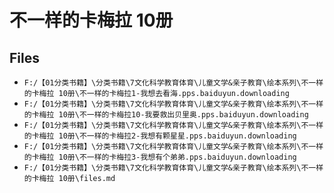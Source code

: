 # 不一样的卡梅拉 10册

## Files

- `F:/【01分类书籍】\分类书籍\7文化科学教育体育\儿童文学&亲子教育\绘本系列\不一样的卡梅拉 10册\不一样的卡梅拉1-我想去看海.pps.baiduyun.downloading`
- `F:/【01分类书籍】\分类书籍\7文化科学教育体育\儿童文学&亲子教育\绘本系列\不一样的卡梅拉 10册\不一样的卡梅拉10-我要救出贝里奥.pps.baiduyun.downloading`
- `F:/【01分类书籍】\分类书籍\7文化科学教育体育\儿童文学&亲子教育\绘本系列\不一样的卡梅拉 10册\不一样的卡梅拉2-我想有颗星星.pps.baiduyun.downloading`
- `F:/【01分类书籍】\分类书籍\7文化科学教育体育\儿童文学&亲子教育\绘本系列\不一样的卡梅拉 10册\不一样的卡梅拉3-我想有个弟弟.pps.baiduyun.downloading`
- `F:/【01分类书籍】\分类书籍\7文化科学教育体育\儿童文学&亲子教育\绘本系列\不一样的卡梅拉 10册\files.md`
